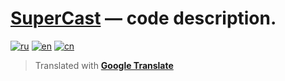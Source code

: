 # <ins>SuperCast</ins> — code description.

[![ru](https://img.shields.io/badge/lang-ru-blue.svg)](https://github.com/i-rick-y/SuperCast/blob/prime/CODEDESCRIPTION.md)
[![en](https://img.shields.io/badge/lang-en-green.svg)](https://github.com/i-rick-y/SuperCast/blob/prime/CODEDESCRIPTIONs/CODEDESCRIPTION_Translated/CODEDESCRIPTION.en.md)
[![cn](https://img.shields.io/badge/lang-cn-red.svg)](https://github.com/i-rick-y/SuperCast/blob/prime/CODEDESCRIPTIONs/CODEDESCRIPTION_Translated/CODEDESCRIPTION.cn.md)
> Translated with **[Google Translate](https://translate.google.com)**